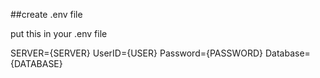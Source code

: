 ##create .env file

put this in your .env file

SERVER={SERVER}
UserID={USER}
Password={PASSWORD}
Database={DATABASE}
